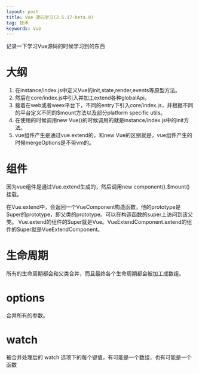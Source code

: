 ```yaml
---
layout: post
title: Vue 源码学习(2.5.17-beta.0)
tag: 技术
keywords: Vue
---
```



记录一下学习Vue源码的时候学习到的东西


# 大纲

1. 在instance/index.js中定义Vue的init,state,render,events等原型方法。
2. 然后在core/index.js中引入并加工extend各种globalApi。
3. 接着在web或者weex平台下，不同的entry下引入core/index.js，并根据不同的平台定义不同的$mount方法以及部分platform specific utils。
4. 在使用的时候调用new Vue()的时候调用的就是instance/index.js中的init方法。
5. vue组件产生是通过vue.extend的，和new Vue的区别就是，vue组件产生的时候mergeOptions是不带vm的。




# 组件

因为vue组件是通过Vue.extend生成的，然后调用new component().$mount()挂载。

在Vue.extend中，会返回一个VueComponent构造函数，他的prototype是Super的prototype，即父类的prototype。可以在构造函数的super上访问到该父类。
Vue.extend的组件的Super就是Vue。VueExtendComponent.extend的组件的Super就是VueExtendComponent。


# 生命周期

所有的生命周期都会和父类合并，而且最终各个生命周期都会被加工成数组。


# options 

合并所有的参数。



# watch

被合并处理后的 watch 选项下的每个键值，有可能是一个数组，也有可能是一个函数